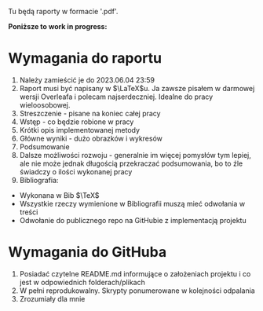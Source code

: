 Tu będą raporty w formacie '.pdf'.

**Poniższe to work in progress:**

# Wymagania do raportu
1. Należy zamieścić je do 2023.06.04 23:59
2. Raport musi być napisany w $\LaTeX$u. Ja zawsze pisałem w darmowej wersji Overleafa i polecam najserdeczniej. Idealne do pracy wieloosobowej.
3. Streszczenie - pisane na koniec całej pracy
4. Wstęp - co będzie robione w pracy
3. Krótki opis implementowanej metody
4. Główne wyniki - dużo obrazków i wykresów
5. Podsumowanie
6. Dalsze możliwości rozwoju - generalnie im więcej pomysłów tym lepiej, ale nie może jednak długością przekraczać podsumowania, bo to źle świadczy o ilości wykonanej pracy
2. Bibliografia:
* Wykonana w Bib $\TeX$
* Wszystkie rzeczy wymienione w Bibliografii muszą mieć odwołania w treści
* Odwołanie do publicznego repo na GitHubie z implementacją projektu

# Wymagania do GitHuba
1. Posiadać czytelne README.md informujące o założeniach projektu i co jest w odpowiednich folderach/plikach
1. W pełni reprodukowalny. Skrypty ponumerowane w kolejności odpalania
2. Zrozumiały dla mnie